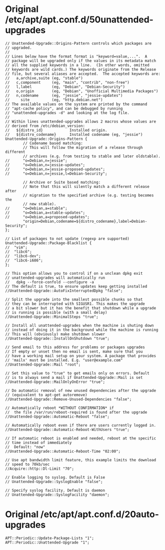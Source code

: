 # Original /etc/apt/apt.conf.d/50unattended-upgrades

	// Unattended-Upgrade::Origins-Pattern controls which packages are
	// upgraded.
	//
	// Lines below have the format format is "keyword=value,...".  A
	// package will be upgraded only if the values in its metadata match
	// all the supplied keywords in a line.  (In other words, omitted
	// keywords are wild cards.) The keywords originate from the Release
	// file, but several aliases are accepted.  The accepted keywords are:
	//   a,archive,suite (eg, "stable")
	//   c,component     (eg, "main", "contrib", "non-free")
	//   l,label         (eg, "Debian", "Debian-Security")
	//   o,origin        (eg, "Debian", "Unofficial Multimedia Packages")
	//   n,codename      (eg, "jessie", "jessie-updates")
	//     site          (eg, "http.debian.net")
	// The available values on the system are printed by the command
	// "apt-cache policy", and can be debugged by running
	// "unattended-upgrades -d" and looking at the log file.
	//
	// Within lines unattended-upgrades allows 2 macros whose values are
	// derived from /etc/debian_version:
	//   ${distro_id}            Installed origin.
	//   ${distro_codename}      Installed codename (eg, "jessie")
	Unattended-Upgrade::Origins-Pattern {
			// Codename based matching:
			// This will follow the migration of a release through different
			// archives (e.g. from testing to stable and later oldstable).
	//      "o=Debian,n=jessie";
	//      "o=Debian,n=jessie-updates";
	//      "o=Debian,n=jessie-proposed-updates";
	//      "o=Debian,n=jessie,l=Debian-Security";

			// Archive or Suite based matching:
			// Note that this will silently match a different release after
			// migration to the specified archive (e.g. testing becomes the
			// new stable).
	//      "o=Debian,a=stable";
	//      "o=Debian,a=stable-updates";
	//      "o=Debian,a=proposed-updates";
			"origin=Debian,codename=${distro_codename},label=Debian-Security";
	};

	// List of packages to not update (regexp are supported)
	Unattended-Upgrade::Package-Blacklist {
	//	"vim";
	//	"libc6";
	//	"libc6-dev";
	//	"libc6-i686";
	};

	// This option allows you to control if on a unclean dpkg exit
	// unattended-upgrades will automatically run 
	//   dpkg --force-confold --configure -a
	// The default is true, to ensure updates keep getting installed
	//Unattended-Upgrade::AutoFixInterruptedDpkg "false";

	// Split the upgrade into the smallest possible chunks so that
	// they can be interrupted with SIGUSR1. This makes the upgrade
	// a bit slower but it has the benefit that shutdown while a upgrade
	// is running is possible (with a small delay)
	//Unattended-Upgrade::MinimalSteps "true";

	// Install all unattended-upgrades when the machine is shuting down
	// instead of doing it in the background while the machine is running
	// This will (obviously) make shutdown slower
	//Unattended-Upgrade::InstallOnShutdown "true";

	// Send email to this address for problems or packages upgrades
	// If empty or unset then no email is sent, make sure that you
	// have a working mail setup on your system. A package that provides
	// 'mailx' must be installed. E.g. "user@example.com"
	//Unattended-Upgrade::Mail "root";

	// Set this value to "true" to get emails only on errors. Default
	// is to always send a mail if Unattended-Upgrade::Mail is set
	//Unattended-Upgrade::MailOnlyOnError "true";

	// Do automatic removal of new unused dependencies after the upgrade
	// (equivalent to apt-get autoremove)
	//Unattended-Upgrade::Remove-Unused-Dependencies "false";

	// Automatically reboot *WITHOUT CONFIRMATION* if
	//  the file /var/run/reboot-required is found after the upgrade 
	//Unattended-Upgrade::Automatic-Reboot "false";

	// Automatically reboot even if there are users currently logged in.
	//Unattended-Upgrade::Automatic-Reboot-WithUsers "true";

	// If automatic reboot is enabled and needed, reboot at the specific
	// time instead of immediately
	//  Default: "now"
	//Unattended-Upgrade::Automatic-Reboot-Time "02:00";

	// Use apt bandwidth limit feature, this example limits the download
	// speed to 70kb/sec
	//Acquire::http::Dl-Limit "70";

	// Enable logging to syslog. Default is False
	// Unattended-Upgrade::SyslogEnable "false";

	// Specify syslog facility. Default is daemon
	// Unattended-Upgrade::SyslogFacility "daemon";

# Original /etc/apt/apt.conf.d/20auto-upgrades

	APT::Periodic::Update-Package-Lists "1";
	APT::Periodic::Unattended-Upgrade "1";

